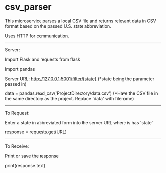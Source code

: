 # csv_parser

This microservice parses a local CSV file and returns relevant data in CSV format based on the passed U.S. state abbreviation.

Uses HTTP for communication.

---------------------------------------------

Server:

Import Flask and requests from flask

Import pandas

Server URL: http://127.0.0.1:5001/filter/{state} (*state being the parameter passed in)

data = pandas.read_csv('ProjectDirectory/data.csv') (*Have the CSV file in the same directory as the project. Replace 'data' with filename)

---------------------------------------------

To Request:

Enter a state in abbreviated form into the server URL where is has 'state'

response = requests.get(URL)

---------------------------------------------

To Receive:

Print or save the response

print(response.text)
